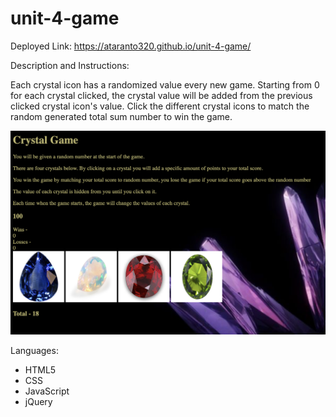 # unit-4-game

Deployed Link: https://ataranto320.github.io/unit-4-game/

<!-- Approached game by first breaking it up into sections. The description of the game, then the clickable images, and then the logic behind the math of numbers generated. Used the knowledge I had at the time, researched the internet, and with some help came to a structured solution of code that made the game run properly. Breaking down the HTML with the directions was simple. It was the javascript logic that was more challenging and required more research into how to make it function properly. -->

Description and Instructions:

Each crystal icon has a randomized value every new game. Starting from 0 for each crystal clicked, the crystal value will be added from the previous clicked crystal icon's value. Click the different crystal icons to match the random generated total sum number to win the game. 

![](assets/images/crystals.png)

Languages:

- HTML5
- CSS
- JavaScript
- jQuery
